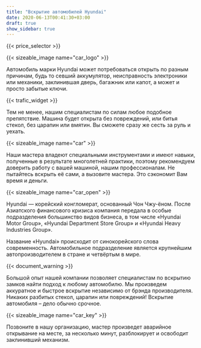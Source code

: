 ```yaml
---
title: "Вскрытие автомобилей Hyundai"
date: 2020-06-13T00:41:30+03:00
draft: true
show_sidebar: true
---
```

{{< price_selector >}}

{{< sizeable_image name="car_logo" >}}

Автомобиль марки Hyundai может потребоваться открыть по разным причинам, будь то севший аккумулятор, неисправность электроники или механики, заклинившая дверь, багажник или капот, а может и просто забытые ключи. 

{{< trafic_widget >}}

Тем не менее, нашим специалистам по силам любое подобное препятствие. Машина будет открыта без повреждений, или битья стекол, без царапин или вмятин. Вы сможете сразу же сесть за руль и уехать.

{{< sizeable_image name="car" >}}

Наши мастера владеют специальными инструментами и имеют навыки, полученные в результате многолетней практики, поэтому рекомендуем доверить работу с вашей машиной, нашим профессионалам. Не пытайтесь вскрыть её сами, а вызовите мастера. Это сэкономит Вам время и деньги.

{{< sizeable_image name="car_open" >}}

Hyundai — корейский конгломерат, основанный Чон Чжу-ёном. После Азиатского финансового кризиса компания передала в особые подразделения большинство видов бизнеса, в том числе «Hyundai Motor Group», «Hyundai Department Store Group» и «Hyundai Heavy Industries Group». 

Название «Hyundai» происходит от синокорейского слова современность. Автомобильное подразделение является крупнейшим автопроизводителем в стране и четвёртым в мире.

{{< document_warning >}}

Большой опыт нашей компании позволяет специалистам по вскрытию замков найти подход к любому автомобилю. Мы произведем аккуратное и быстрое вскрытие независимо от брэнда производителя. Никаких разбитых стекол, царапин или повреждений! Вскрытие автомобиля – дело обычно срочное. 

{{< sizeable_image name="car_key" >}}

Позвоните в нашу организацию, мастер произведет аварийное открывание на месте, за несколько минут, разблокирует и освободит заклинивший механизм.  